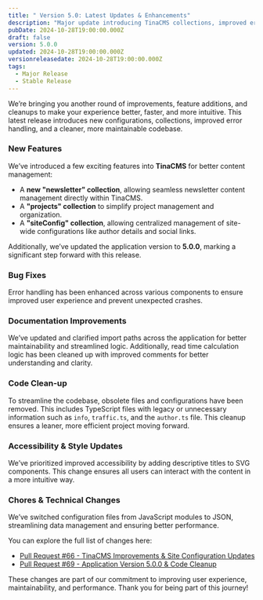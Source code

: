 ```yaml
---
title: " Version 5.0: Latest Updates & Enhancements"
description: "Major update introducing TinaCMS collections, improved error handling, and codebase cleanup"
pubDate: 2024-10-28T19:00:00.000Z
draft: false
version: 5.0.0
updated: 2024-10-28T19:00:00.000Z
versionreleasedate: 2024-10-28T19:00:00.000Z
tags:
  - Major Release
  - Stable Release
---
```


We’re bringing you another round of improvements, feature additions, and cleanups to make your experience better, faster, and more intuitive. This latest release introduces new configurations, collections, improved error handling, and a cleaner, more maintainable codebase.

### New Features

We’ve introduced a few exciting features into **TinaCMS** for better content management:

- A **new "newsletter" collection**, allowing seamless newsletter content management directly within TinaCMS.
- A **"projects" collection** to simplify project management and organization.
- A **"siteConfig" collection**, allowing centralized management of site-wide configurations like author details and social links.

Additionally, we’ve updated the application version to **5.0.0**, marking a significant step forward with this release.

### Bug Fixes

Error handling has been enhanced across various components to ensure improved user experience and prevent unexpected crashes.

### Documentation Improvements

We’ve updated and clarified import paths across the application for better maintainability and streamlined logic. Additionally, read time calculation logic has been cleaned up with improved comments for better understanding and clarity.

### Code Clean-up

To streamline the codebase, obsolete files and configurations have been removed. This includes TypeScript files with legacy or unnecessary information such as `info`, `traffic.ts`, and the `author.ts` file. This cleanup ensures a leaner, more efficient project moving forward.

### Accessibility & Style Updates

We’ve prioritized improved accessibility by adding descriptive titles to SVG components. This change ensures all users can interact with the content in a more intuitive way.

### Chores & Technical Changes

We’ve switched configuration files from JavaScript modules to JSON, streamlining data management and ensuring better performance.

You can explore the full list of changes here:

- [Pull Request #66 - TinaCMS Improvements & Site Configuration Updates](https://github.com/rafay99-epic/Astro-Portfolio-Blog/pull/66)
- [Pull Request #69 - Application Version 5.0.0 & Code Cleanup](https://github.com/rafay99-epic/Astro-Portfolio-Blog/pull/69)

These changes are part of our commitment to improving user experience, maintainability, and performance. Thank you for being part of this journey!
